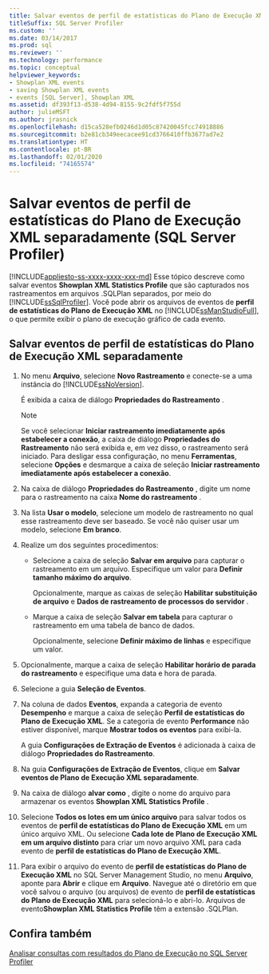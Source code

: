 ```yaml
---
title: Salvar eventos de perfil de estatísticas do Plano de Execução XML separadamente
titleSuffix: SQL Server Profiler
ms.custom: ''
ms.date: 03/14/2017
ms.prod: sql
ms.reviewer: ''
ms.technology: performance
ms.topic: conceptual
helpviewer_keywords:
- Showplan XML events
- saving Showplan XML events
- events [SQL Server], Showplan XML
ms.assetid: df393f13-d538-4d94-8155-9c2fdf5f755d
author: julieMSFT
ms.author: jrasnick
ms.openlocfilehash: d15ca528efb0246d1d05c87420045fcc74918886
ms.sourcegitcommit: b2e81cb349eecacee91cd3766410ffb3677ad7e2
ms.translationtype: HT
ms.contentlocale: pt-BR
ms.lasthandoff: 02/01/2020
ms.locfileid: "74165574"
---
```

# <a name="save-showplan-xml-statistics-profile-events-separately-sql-server-profiler"></a>Salvar eventos de perfil de estatísticas do Plano de Execução XML separadamente (SQL Server Profiler)
[!INCLUDE[appliesto-ss-xxxx-xxxx-xxx-md](../../includes/appliesto-ss-xxxx-xxxx-xxx-md.md)]
  Esse tópico descreve como salvar eventos **Showplan XML Statistics Profile** que são capturados nos rastreamentos em arquivos .SQLPlan separados, por meio do [!INCLUDE[ssSqlProfiler](../../includes/sssqlprofiler-md.md)]. Você pode abrir os arquivos de eventos de **perfil de estatísticas do Plano de Execução XML** no [!INCLUDE[ssManStudioFull](../../includes/ssmanstudiofull-md.md)], o que permite exibir o plano de execução gráfico de cada evento.  
  
## <a name="save-showplan-xml-statistics-profile-events-separately"></a>Salvar eventos de perfil de estatísticas do Plano de Execução XML separadamente  
  
1. No menu **Arquivo**, selecione **Novo Rastreamento** e conecte-se a uma instância do [!INCLUDE[ssNoVersion](../../includes/ssnoversion-md.md)].  
  
     É exibida a caixa de diálogo **Propriedades do Rastreamento** .  
  
    > [!NOTE]  
    >  Se você selecionar **Iniciar rastreamento imediatamente após estabelecer a conexão**, a caixa de diálogo **Propriedades do Rastreamento** não será exibida e, em vez disso, o rastreamento será iniciado. Para desligar essa configuração, no menu **Ferramentas**, selecione **Opções** e desmarque a caixa de seleção **Iniciar rastreamento imediatamente após estabelecer a conexão**.  
  
2. Na caixa de diálogo **Propriedades do Rastreamento** , digite um nome para o rastreamento na caixa **Nome do rastreamento** .  
  
3. Na lista **Usar o modelo**, selecione um modelo de rastreamento no qual esse rastreamento deve ser baseado. Se você não quiser usar um modelo, selecione **Em branco**.  
  
4. Realize um dos seguintes procedimentos:  
  
    -   Selecione a caixa de seleção **Salvar em arquivo** para capturar o rastreamento em um arquivo. Especifique um valor para **Definir tamanho máximo do arquivo**.  
  
         Opcionalmente, marque as caixas de seleção **Habilitar substituição de arquivo** e **Dados de rastreamento de processos do servidor** . 
  
    -   Marque a caixa de seleção **Salvar em tabela** para capturar o rastreamento em uma tabela de banco de dados.  
  
         Opcionalmente, selecione **Definir máximo de linhas** e especifique um valor.  
  
5. Opcionalmente, marque a caixa de seleção **Habilitar horário de parada do rastreamento** e especifique uma data e hora de parada. 
  
6. Selecione a guia **Seleção de Eventos**.  
  
7. Na coluna de dados **Eventos**, expanda a categoria de evento **Desempenho** e marque a caixa de seleção **Perfil de estatísticas do Plano de Execução XML**. Se a categoria de evento **Performance** não estiver disponível, marque **Mostrar todos os eventos** para exibi-la.  
  
     A guia **Configurações de Extração de Eventos** é adicionada à caixa de diálogo **Propriedades do Rastreamento**.  
  
8. Na guia **Configurações de Extração de Eventos**, clique em **Salvar eventos de Plano de Execução XML separadamente**.  
  
9. Na caixa de diálogo **alvar como** , digite o nome do arquivo para armazenar os eventos **Showplan XML Statistics Profile** .  
  
10. Selecione **Todos os lotes em um único arquivo** para salvar todos os eventos de **perfil de estatísticas do Plano de Execução XML** em um único arquivo XML. Ou selecione **Cada lote de Plano de Execução XML em um arquivo distinto** para criar um novo arquivo XML para cada evento de **perfil de estatísticas do Plano de Execução XML**.  
  
11. Para exibir o arquivo do evento de **perfil de estatísticas do Plano de Execução XML** no SQL Server Management Studio, no menu **Arquivo**, aponte para **Abrir** e clique em **Arquivo**. Navegue até o diretório em que você salvou o arquivo (ou arquivos) de evento de **perfil de estatísticas do Plano de Execução XML** para selecioná-lo e abri-lo. Arquivos de evento**Showplan XML Statistics Profile** têm a extensão .SQLPlan.  
  
## <a name="see-also"></a>Confira também  
 [Analisar consultas com resultados do Plano de Execução no SQL Server Profiler](../../tools/sql-server-profiler/analyze-queries-with-showplan-results-in-sql-server-profiler.md)  
  
  
